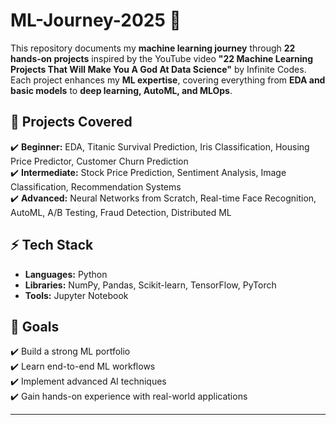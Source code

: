 # ML-Journey-2025 🚀  

This repository documents my **machine learning journey** through **22 hands-on projects** inspired by the YouTube video **"22 Machine Learning Projects That Will Make You A God At Data Science"** by Infinite Codes. Each project enhances my **ML expertise**, covering everything from **EDA and basic models** to **deep learning, AutoML, and MLOps**.  

## 📌 Projects Covered  
✔️ **Beginner:** EDA, Titanic Survival Prediction, Iris Classification, Housing Price Predictor, Customer Churn Prediction  
✔️ **Intermediate:** Stock Price Prediction, Sentiment Analysis, Image Classification, Recommendation Systems  
✔️ **Advanced:** Neural Networks from Scratch, Real-time Face Recognition, AutoML, A/B Testing, Fraud Detection, Distributed ML  

## ⚡ Tech Stack  
- **Languages:** Python  
- **Libraries:** NumPy, Pandas, Scikit-learn, TensorFlow, PyTorch  
- **Tools:** Jupyter Notebook  

## 🎯 Goals  
✔️ Build a strong ML portfolio  
✔️ Learn end-to-end ML workflows  
✔️ Implement advanced AI techniques  
✔️ Gain hands-on experience with real-world applications  

---
